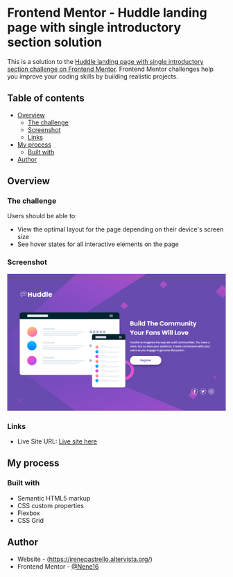 # Frontend Mentor - Huddle landing page with single introductory section solution

This is a solution to the [Huddle landing page with single introductory section challenge on Frontend Mentor](https://www.frontendmentor.io/challenges/huddle-landing-page-with-a-single-introductory-section-B_2Wvxgi0). Frontend Mentor challenges help you improve your coding skills by building realistic projects. 

## Table of contents

- [Overview](#overview)
  - [The challenge](#the-challenge)
  - [Screenshot](#screenshot)
  - [Links](#links)
- [My process](#my-process)
  - [Built with](#built-with)
- [Author](#author)

## Overview

### The challenge

Users should be able to:

- View the optimal layout for the page depending on their device's screen size
- See hover states for all interactive elements on the page

### Screenshot

![](./huddle-landing-page-screenshot.png)

### Links

- Live Site URL: [Live site here](https://nene16.github.io/huddle-landing-page/)

## My process

### Built with

- Semantic HTML5 markup
- CSS custom properties
- Flexbox
- CSS Grid

## Author

- Website - (https://irenepastrello.altervista.org/)
- Frontend Mentor - [@Nene16](https://www.frontendmentor.io/profile/Nene16)

